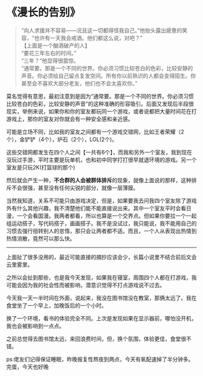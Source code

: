 # 《漫长的告别》

> “向人求援并不容易——况且这一切都得怪我自己。”他抬头露出疲惫的笑容，“也许有一天我会戒酒。他们都这么说，对吧？”<br>
> 【上面是一个酗酒破产的人】<br>
> “要花三年左右的时间。”<br>
> “三年？”他显得很震惊。<br>
> “通常要。那是一个不同的世界。你必须习惯比较苍白的色彩，比较安静的声音。你必须给自己留点复发空间。所有你以前熟识的人都会变得陌生。你甚至会不喜欢大部分老友，他们也不会太喜欢你。”<br>

莫名觉得有意思，最初注意到是因为“通常要。那是一个不同的世界。你必须习惯比较苍白的色彩，比较安静的声音”的这种准确的形容吸引。后面又发现后半段很现实，举例来说，如果你和你的室友都玩同一个游戏，或者说都把大量时间花在打游戏上，那你的室友对你就会有一种安全感和亲近感。<br>

可能是立场不同，比如我的室友之间都有一个游戏交错网，比如王者荣耀（2个），金铲铲（4个），炉石（2个），LOL(2个)。<br>

这些交错网都发生在四个人之间【一共有6个】，而我和另外一个室友，我到现在没玩过手游，平时主要是玩单机，也和初中同学打打很早就退环境的游戏。另一个室友是只玩2K(打篮球的那个)<br>

然后就会产生一种，**不合群的人会被群体排斥**的现象，就像上面说的那样，这种排斥不会很强，甚至没有任何尖锐的部分，就像一层薄膜。<br>

当然我知道，关系不可能只由游戏决定，但是，如果要我去问我四个室友除了游戏外有什么其他兴趣，我不清楚他们能不能直接说出来。其中一个室友平时会看日漫，一个会看国漫。我两者都看，所以也算是一个交界点。但如果你要拉一个一起组运动搭子，写代码搭子，画画搭子。我不是没试过，我只能说，我不能用自己的习惯去强行扭转别人的怠惰，那只会让两者都不适。而且，一个人从表现出热情到热情消散，竟然可以那么快。<br>

---

上面扯了很多没用的，最近可能直接的摘抄应该会少，长篇小说里不结合前后文会云里雾里。<br>

之所以会扯到那些，也是我今天发现，如果我在寝室，周围四个人都在打游戏，我可能会因为我的社会性而被影响，潜意识觉得不打点游戏说不过去。<br>

今天我一天一半时间在外面，说起来，我没在图书馆没在教室，那俩太远了。我在食堂坐了一个早上，加晚饭后的一个小时。<br>

换了一个环境，看书的体验完全不同。上次是发现如果在显示器前，哪怕没开机，我也会被影响到一点点。<br>

之前总觉得去图书馆太远，来回浪费时间，但，换个氛围，体验更佳，食堂很不错。<br>

ps:佬友们记得保证睡眠，昨晚报复性熬夜到两点，今天有氧配速掉了半分钟多。完蛋，今天也好晚<br>